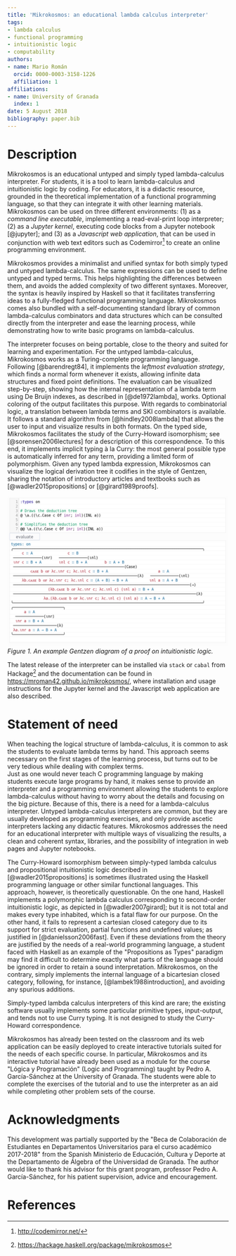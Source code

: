 ```yaml
---
title: 'Mikrokosmos: an educational lambda calculus interpreter'
tags:
- lambda calculus
- functional programming
- intuitionistic logic
- computability
authors:
- name: Mario Román
  orcid: 0000-0003-3158-1226
  affiliation: 1
affiliations:
- name: University of Granada
  index: 1
date: 5 August 2018
bibliography: paper.bib
---
```


# Description

Mikrokosmos is an educational untyped and simply typed lambda-calculus
interpreter.  For students, it is a tool to learn lambda-calculus and
intuitionistic logic by coding.  For educators, it is a didactic resource,
grounded in the theoretical implementation of a functional programming language,
so that they can integrate it with other learning materials.  Mikrokosmos can be
used on three different environments: (1) as a *command line executable*,
implementing a read-eval-print loop interpreter; (2) as a *Jupyter kernel*,
executing code blocks from a Jupyter notebook [@jupyter]; and (3)
as a *Javascript web application*, that can be used in conjunction
with web text editors such as Codemirror[^codemirror] to create an
online programming environment.

[^codemirror]: http://codemirror.net/

Mikrokosmos provides a minimalist and unified syntax for both simply
typed and untyped lambda-calculus.  The same expressions can be used
to define untyped and typed terms.  This helps highlighting the
differences between them, and avoids the added complexity of two
different syntaxes.  Moreover, the syntax is heavily inspired by
Haskell so that it facilitates transferring ideas to a fully-fledged
functional programming language.  Mikrokosmos comes also bundled with
a self-documenting standard library of common lambda-calculus
combinators and data structures which can be consulted directly from
the interpreter and ease the learning process, while demonstrating how
to write basic programs on lambda-calculus.

The interpreter focuses on being portable, close to the theory and
suited for learning and experimentation.  For the untyped
lambda-calculus, Mikrokosmos works as a Turing-complete programming
language. Following [@barendregt84], it implements the *leftmost
evaluation strategy*, which finds a normal form whenever it exists,
allowing infinite data structures and fixed point definitions.  The
evaluation can be visualized step-by-step, showing how the internal
representation of a lambda term using De Bruijn indexes, as described
in [@de1972lambda], works.  Optional coloring of the output
facilitates this purpose.  With regards to combinatorial logic, a
translation between lambda terms and SKI combinators is available. It
follows a standard algorithm from [@hindley2008lambda] that allows the
user to input and visualize results in both formats.  On the typed
side, Mikrokosmos facilitates the study of the Curry-Howard
isomorphism; see [@sorensen2006lectures] for a description of this
correspondence.  To this end, it implements implicit typing à la
Curry: the most general possible type is automatically inferred for
any term, providing a limited form of polymorphism.  Given any typed
lambda expression, Mikrokosmos can visualize the logical derivation
tree it codifies in the style of Gentzen, sharing the notation of
introductory articles and textbooks such as [@wadler2015propositions]
or [@girard1989proofs].

![](fig1.png)
*Figure 1. An example Gentzen diagram of a proof on intuitionistic logic.*

The latest release of the interpreter can be installed via `stack` or
`cabal` from Hackage[^hackage] and the documentation can be found in
https://mroman42.github.io/mikrokosmos/, where installation and usage
instructions for the Jupyter kernel and the Javascript web application
are also described.

[^hackage]: https://hackage.haskell.org/package/mikrokosmos

# Statement of need

When teaching the logical structure of lambda-calculus, it is
common to ask the students to evaluate lambda terms by hand. This
approach seems necessary on the first stages of the learning
process, but turns out to be very tedious while dealing with complex terms.  
Just as one would never teach C programming language by making students
execute large programs by hand, it makes sense to provide an interpreter
and a programming environment allowing the students to explore lambda-calculus 
without having to worry about the details and focusing on the
big picture. Because of this, there is a need for a lambda-calculus
interpreter.  Untyped lambda-calculus interpreters are common, but
they are usually developed as programming exercises, and only provide
ascetic interpreters lacking any didactic features. Mikrokosmos
addresses the need for an educational interpreter with multiple ways
of visualizing the results, a clean and coherent syntax, libraries,
and the possibility of integration in web pages and Jupyter notebooks.

The Curry-Howard isomorphism between simply-typed lambda calculus and
propositional intuitionistic logic described in
[@wadler2015propositions] is sometimes illustrated using the Haskell
programming language or other similar functional languages. This
approach, however, is theoretically questionable. On the one hand,
Haskell implements a polymorphic lambda calculus corresponding to
second-order intuitionistic logic, as depicted in [@wadler2007girard];
but it is not total and makes every type inhabited, which is a fatal
flaw for our purpose.  On the other hand, it fails to represent a
cartesian closed category due to its support for strict evaluation,
partial functions and undefined values; as justified in
[@danielsson2006fast]. Even if these deviations from the theory are
justified by the needs of a real-world programming language, a student
faced with Haskell as an example of the "Propositions as Types"
paradigm may find it difficult to determine exactly what parts of the
language should be ignored in order to retain a sound interpretation.
Mikrokosmos, on the contrary, simply implements the internal language
of a bicartesian closed category, following, for instance,
[@lambek1988introduction], and avoiding any spurious additions.

Simply-typed lambda calculus interpreters of this kind are rare; the
existing software usually implements some particular primitive types,
input-output, and tends not to use Curry typing. It is not designed to
study the Curry-Howard correspondence.

Mikrokosmos has already been tested on the classroom and its web
application can be easily deployed to create interactive tutorials
suited for the needs of each specific course.  In particular,
Mikrokosmos and its interactive tutorial have already been used as a
module for the course "Lógica y Programación" (Logic and Programming)
taught by Pedro A. García-Sánchez at the University of Granada. The
students were able to complete the exercises of the tutorial and to
use the interpreter as an aid while completing other problem sets of
the course.

# Acknowledgments

This development was partially supported by the "Beca de Colaboración
de Estudiantes en Departamentos Universitarios para el curso académico
2017-2018" from the Spanish Ministerio de Educación, Cultura y Deporte
at the Departamento de Álgebra of the Universidad de Granada. The
author would like to thank his advisor for this grant program,
professor Pedro A. García-Sánchez, for his patient supervision, advice
and encouragement.

# References




